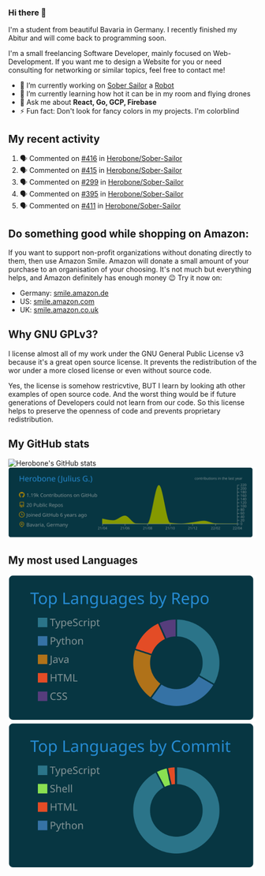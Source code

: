 ### Hi there 👋
I'm a student from beautiful Bavaria in Germany. I recently finished my Abitur and will come back to programming soon.

I'm a small freelancing Software Developer, mainly focused on Web-Development. If you want me to design a Website for you or need consulting for networking or similar topics, feel free to contact me!

- 🔭 I’m currently working on [Sober Sailor](https://github.com/Herobone/Sober-Sailor) a [Robot](https://mai-robotics.de)
- 🌱 I’m currently learning how hot it can be in my room and flying drones
- 💬 Ask me about **React, Go, GCP, Firebase**
- ⚡ Fun fact: Don't look for fancy colors in my projects. I'm colorblind
## My recent activity
<!--START_SECTION:activity-->
1. 🗣 Commented on [#416](https://github.com/Herobone/Sober-Sailor/issues/416) in [Herobone/Sober-Sailor](https://github.com/Herobone/Sober-Sailor)
2. 🗣 Commented on [#415](https://github.com/Herobone/Sober-Sailor/issues/415) in [Herobone/Sober-Sailor](https://github.com/Herobone/Sober-Sailor)
3. 🗣 Commented on [#299](https://github.com/Herobone/Sober-Sailor/issues/299) in [Herobone/Sober-Sailor](https://github.com/Herobone/Sober-Sailor)
4. 🗣 Commented on [#395](https://github.com/Herobone/Sober-Sailor/issues/395) in [Herobone/Sober-Sailor](https://github.com/Herobone/Sober-Sailor)
5. 🗣 Commented on [#411](https://github.com/Herobone/Sober-Sailor/issues/411) in [Herobone/Sober-Sailor](https://github.com/Herobone/Sober-Sailor)
<!--END_SECTION:activity-->
## Do something good while shopping on Amazon:
If you want to support non-profit organizations without donating directly to them, then use Amazon Smile.
Amazon will donate a small amount of your purchase to an organisation of your choosing. It's not much but everything helps, and Amazon definitely has enough money 😉
Try it now on:
- Germany: [smile.amazon.de](smile.amazon.de)
- US: [smile.amazon.com](smile.amazon.com)
- UK: [smile.amazon.co.uk](smile.amazon.co.uk)

## Why GNU GPLv3?
I license almost all of my work under the GNU General Public License v3 because it's a great open source license. It prevents the redistribution of the wor under a more closed license or even without source code.

Yes, the license is somehow restricvtive, BUT I learn by looking ath other examples of open source code. And the worst thing would be if future generations of Developers could not learn from our code. So this license helps to preserve the openness of code and prevents proprietary redistribution.

## My GitHub stats
![Herobone's GitHub stats](https://github-readme-stats.vercel.app/api?username=Herobone&show_icons=true&theme=solarized-dark)
![](https://raw.githubusercontent.com/Herobone/Herobone/main/profile-summary-card-output/solarized_dark/0-profile-details.svg)
## My most used Languages
![](https://raw.githubusercontent.com/Herobone/Herobone/main/profile-summary-card-output/solarized_dark/1-repos-per-language.svg)
![](https://raw.githubusercontent.com/Herobone/Herobone/main/profile-summary-card-output/solarized_dark/2-most-commit-language.svg)
